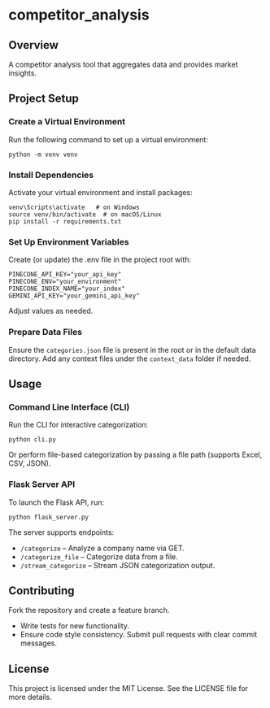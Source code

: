 # competitor_analysis

## Overview
A competitor analysis tool that aggregates data and provides market insights.

## Project Setup

### Create a Virtual Environment
Run the following command to set up a virtual environment:
```
python -m venv venv
```

### Install Dependencies
Activate your virtual environment and install packages:
```
venv\Scripts\activate   # on Windows
source venv/bin/activate  # on macOS/Linux
pip install -r requirements.txt
```

### Set Up Environment Variables
Create (or update) the .env file in the project root with:
```
PINECONE_API_KEY="your_api_key"
PINECONE_ENV="your_environment"
PINECONE_INDEX_NAME="your_index"
GEMINI_API_KEY="your_gemini_api_key"
```
Adjust values as needed.

### Prepare Data Files
Ensure the `categories.json` file is present in the root or in the default data directory. Add any context files under the `context_data` folder if needed.

## Usage

### Command Line Interface (CLI)
Run the CLI for interactive categorization:
```
python cli.py
```
Or perform file-based categorization by passing a file path (supports Excel, CSV, JSON).

### Flask Server API
To launch the Flask API, run:
```
python flask_server.py
```
The server supports endpoints:
- `/categorize` – Analyze a company name via GET.
- `/categorize_file` – Categorize data from a file.
- `/stream_categorize` – Stream JSON categorization output.

## Contributing
Fork the repository and create a feature branch.
- Write tests for new functionality.
- Ensure code style consistency.
Submit pull requests with clear commit messages.

## License
This project is licensed under the MIT License. See the LICENSE file for more details.

